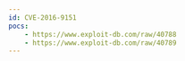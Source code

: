 ```yaml
---
id: CVE-2016-9151
pocs:
    - https://www.exploit-db.com/raw/40788
    - https://www.exploit-db.com/raw/40789
---
```

